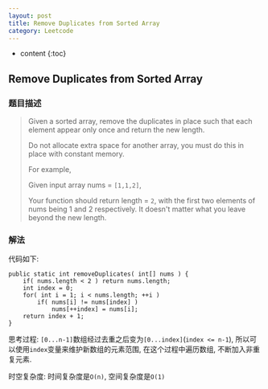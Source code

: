 ```yaml
---
layout: post
title: Remove Duplicates from Sorted Array
category: Leetcode
---
```


* content
{:toc}

## Remove Duplicates from Sorted Array

### 题目描述

> Given a sorted array, remove the duplicates in place such that each element appear only once and return the new length.
>
> Do not allocate extra space for another array, you must do this in place with constant memory.
>
> For example,
>
> Given input array nums = `[1,1,2]`,
>
> Your function should return length = `2`, with the first two elements of nums being 1 and 2 respectively. It doesn't matter what you leave beyond the new length.

### 解法

代码如下:

    public static int removeDuplicates( int[] nums ) {
        if( nums.length < 2 ) return nums.length;
        int index = 0;
        for( int i = 1; i < nums.length; ++i )
            if( nums[i] != nums[index] )
                nums[++index] = nums[i];
        return index + 1;
    }

思考过程: `[0...n-1]`数组经过去重之后变为`[0...index]`(`index <= n-1`), 所以可以使用`index`变量来维护新数组的元素范围, 在这个过程中遍历数组, 不断加入非重复元素.

时空复杂度: 时间复杂度是`O(n)`, 空间复杂度是`O(1)`